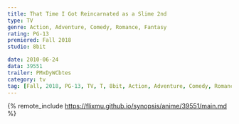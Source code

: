 ```yaml
---
title: That Time I Got Reincarnated as a Slime 2nd
type: TV
genre: Action, Adventure, Comedy, Romance, Fantasy
rating: PG-13
premiered: Fall 2018
studio: 8bit

date: 2010-06-24
data: 39551
trailer: PMxDyWCbtes
category: tv
tag: [Fall, 2018, PG-13, TV, T, 8bit, Action, Adventure, Comedy, Romance, Fantasy]
---
```

{% remote_include https://flixmu.github.io/synopsis/anime/39551/main.md %}

